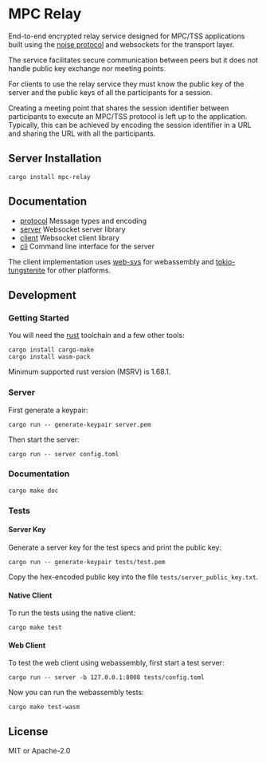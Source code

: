 # MPC Relay

End-to-end encrypted relay service designed for MPC/TSS applications built using the [noise protocol][] and websockets for the transport layer.

The service facilitates secure communication between peers but it does not handle public key exchange nor meeting points.

For clients to use the relay service they must know the public key of the server and the public keys of all the participants for a session.

Creating a meeting point that shares the session identifier between participants to execute an MPC/TSS protocol is left up to the application. Typically, this can be achieved by encoding the session identifier in a URL and sharing the URL with all the participants.

## Server Installation

```
cargo install mpc-relay
```

## Documentation

* [protocol][] Message types and encoding
* [server][] Websocket server library
* [client][] Websocket client library
* [cli][] Command line interface for the server

The client implementation uses [web-sys][] for webassembly and [tokio-tungstenite][] for other platforms.

## Development

### Getting Started

You will need the [rust][] toolchain and a few other tools:

```
cargo install cargo-make
cargo install wasm-pack
```

Minimum supported rust version (MSRV) is 1.68.1.

### Server

First generate a keypair:

```
cargo run -- generate-keypair server.pem
```

Then start the server:

```
cargo run -- server config.toml
```

### Documentation

```
cargo make doc
```

### Tests

#### Server Key

Generate a server key for the test specs and print the public key:

```
cargo run -- generate-keypair tests/test.pem
```

Copy the hex-encoded public key into the file `tests/server_public_key.txt`.

#### Native Client

To run the tests using the native client:

```
cargo make test
```

#### Web Client

To test the web client using webassembly, first start a test server:

```
cargo run -- server -b 127.0.0.1:8008 tests/config.toml
```

Now you can run the webassembly tests:

```
cargo make test-wasm
```

## License

MIT or Apache-2.0

[noise protocol]: https://noiseprotocol.org/
[rust]: https://www.rust-lang.org/
[web-sys]: https://docs.rs/web-sys
[tokio-tungstenite]: https://docs.rs/tokio-tungstenite
[protocol]: https://docs.rs/mpc-relay-protocol
[server]: https://docs.rs/mpc-relay-server
[client]: https://docs.rs/mpc-relay-client
[cli]: https://docs.rs/mpc-relay
